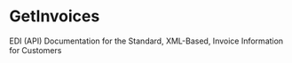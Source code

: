 GetInvoices
===========

EDI (API) Documentation for the Standard, XML-Based, Invoice Information for Customers
